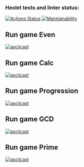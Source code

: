 ### Hexlet tests and linter status:
[![Actions Status](https://github.com/OlegGordienko/python-project-49/actions/workflows/hexlet-check.yml/badge.svg)](https://github.com/OlegGordienko/python-project-49/actions)
[![Maintainability](https://api.codeclimate.com/v1/badges/2883eb6d07dc1dabfc27/maintainability)](https://codeclimate.com/github/OlegGordienko/python-project-49/maintainability)

## Run game Even
[![asciicast](https://asciinema.org/a/hyG4wcC3Bu7KdiOBeCshNXhIy.svg)](https://asciinema.org/a/hyG4wcC3Bu7KdiOBeCshNXhIy)

## Run game Calc
[![asciicast](https://asciinema.org/a/FBK9da02PTr3H5EH8jylx9k7N.svg)](https://asciinema.org/a/FBK9da02PTr3H5EH8jylx9k7N)

## Run game Progression
[![asciicast](https://asciinema.org/a/8bXoI7vnUw6hWrdTT5Xsgt4nY.svg)](https://asciinema.org/a/8bXoI7vnUw6hWrdTT5Xsgt4nY)

## Run game GCD
[![asciicast](https://asciinema.org/a/KolNhsApQjpHb5KqeQBmaKxKX.svg)](https://asciinema.org/a/KolNhsApQjpHb5KqeQBmaKxKX)

## Run game Prime
[![asciicast](https://asciinema.org/a/jL9xA0VYRIalhMVcydxnVGjDN.svg)](https://asciinema.org/a/jL9xA0VYRIalhMVcydxnVGjDN)
 
